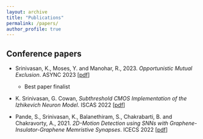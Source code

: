 ```yaml
---
layout: archive
title: "Publications"
permalink: /papers/
author_profile: true
---
```


## Conference papers

- Srinivasan, K., Moses, Y. and Manohar, R., 2023. _Opportunistic Mutual Exclusion_. ASYNC 2023 [[pdf](https://karthisrinivasan.github.io/files/Opportunistic_Mutual_Exclusion.pdf)]
    - Best paper finalist

- K. Srinivasan, G. Cowan, _Subthreshold CMOS Implementation of the Izhikevich Neuron Model_. ISCAS 2022 [[pdf](https://karthisrinivasan.github.io/files/Izhikevich_Circuit.pdf)]

- Pande, S., Srinivasan, K., Balanethiram, S., Chakrabarti, B. and Chakravorty, A., 2021. _2D-Motion Detection using SNNs with Graphene-Insulator-Graphene Memristive Synapses_. ICECS 2022 [[pdf](https://karthisrinivasan.github.io/files/Motion_Detection.pdf)]
